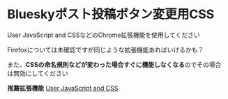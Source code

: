 # Blueskyポスト投稿ボタン変更用CSS

User JavaScript and CSSなどのChrome拡張機能を使用してください

Firefoxについては未確認ですが同じような拡張機能あればいけるかも？

また、**CSSの命名規則などが変わった場合すぐに機能しなくなる**のでその場合は無効にしてください

**推薦拡張機能**
[User JavaScript and CSS](https://chromewebstore.google.com/detail/user-javascript-and-css/nbhcbdghjpllgmfilhnhkllmkecfmpld)